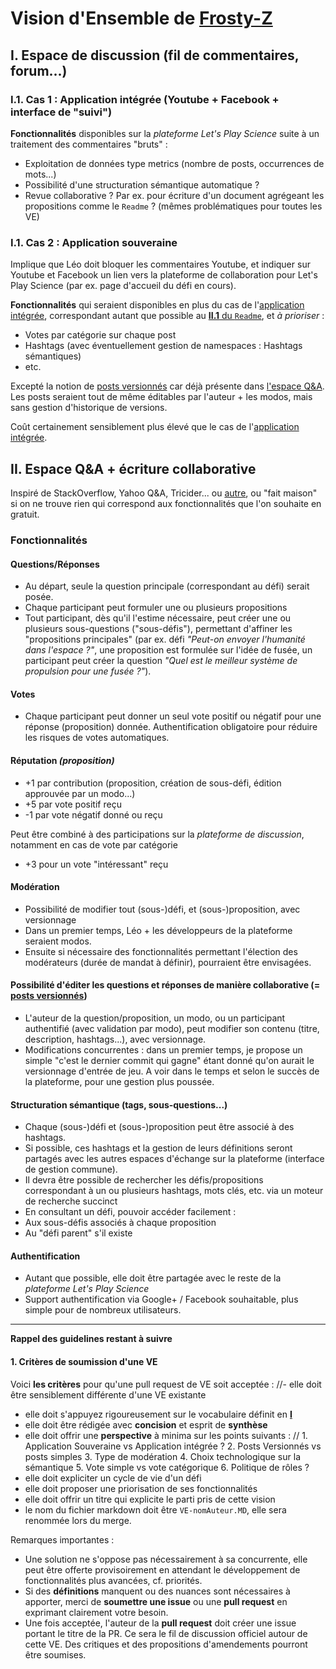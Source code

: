 Vision d'Ensemble de [Frosty-Z](https://github.com/Frosty-Z)
==

<a name="I"></a>
I. Espace de discussion (fil de commentaires, forum...)
-

<a name="I.1"></a>
### I.1. Cas 1 : Application intégrée (Youtube + Facebook + interface de "suivi")

**Fonctionnalités** disponibles sur la *plateforme Let's Play Science* suite à un traitement des commentaires "bruts" :
* Exploitation de données type metrics (nombre de posts, occurrences de mots...)
* Possibilité d'une structuration sémantique automatique ?
* Revue collaborative ? Par ex. pour écriture d'un document agrégeant les propositions comme le `Readme` ?
(mêmes problématiques pour toutes les VE)

<a name="I.1"></a>
### I.1. Cas 2 : Application souveraine

Implique que Léo doit bloquer les commentaires Youtube, et indiquer sur Youtube et Facebook un lien vers la plateforme de collaboration pour Let's Play Science (par ex. page d'accueil du défi en cours).

**Fonctionnalités** qui seraient disponibles en plus du cas de l'[application intégrée](#I.1), correspondant autant que possible au [**II.1** du `Readme`](https://github.com/sveinburne/lets-play-science/blob/master/README.md#II), et *à prioriser* :
* Votes par catégorie sur chaque post
* Hashtags (avec éventuellement gestion de namespaces : Hashtags sémantiques)
* etc.

Excepté la notion de [posts versionnés](https://github.com/sveinburne/lets-play-science/blob/master/THE_APP.MD#b-post-versionné) car déjà présente dans [l'espace Q&A](#II). Les posts seraient tout de même éditables par l'auteur + les modos, mais sans gestion d'historique de versions.

Coût certainement sensiblement plus élevé que le cas de l'[application intégrée](#I.1).

<a name="II"></a>
II. Espace Q&A + écriture collaborative
-

Inspiré de StackOverflow, Yahoo Q&A, Tricider... ou [autre](http://web.appstorm.net/roundups/18-awesome-survey-poll-apps/), ou "fait maison" si on ne trouve rien qui correspond aux fonctionnalités que l'on souhaite en gratuit.

### Fonctionnalités

#### Questions/Réponses
* Au départ, seule la question principale (correspondant au défi) serait posée.
* Chaque participant peut formuler une ou plusieurs propositions
* Tout participant, dès qu'il l'estime nécessaire, peut créer une ou plusieurs sous-questions ("sous-défis"), permettant d'affiner les "propositions principales" (par ex. défi *"Peut-on envoyer l'humanité dans l'espace ?"*, une proposition est formulée sur l'idée de fusée, un participant peut créer la question *"Quel est le meilleur système de propulsion pour une fusée ?"*).

#### Votes
* Chaque participant peut donner un seul vote positif ou négatif pour une réponse (proposition) donnée. Authentification obligatoire pour réduire les risques de votes automatiques.

#### Réputation *(proposition)*
* +1 par contribution (proposition, création de sous-défi, édition approuvée par un modo...)
* +5 par vote positif reçu
* -1 par vote négatif donné ou reçu

Peut être combiné à des participations sur la *plateforme de discussion*, notamment en cas de vote par catégorie
* +3 pour un vote "intéressant" reçu

#### Modération
* Possibilité de modifier tout (sous-)défi, et (sous-)proposition, avec versionnage
* Dans un premier temps, Léo + les développeurs de la plateforme seraient modos.
* Ensuite si nécessaire des fonctionnalités permettant l'élection des modérateurs (durée de mandat à définir), pourraient être envisagées.

#### Possibilité d'éditer les questions et réponses de manière collaborative (= [posts versionnés](https://github.com/sveinburne/lets-play-science/blob/master/THE_APP.MD#b-post-versionné))
* L'auteur de la question/proposition, un modo, ou un participant authentifié (avec validation par modo), peut modifier son contenu (titre, description, hashtags...), avec versionnage.
* Modifications concurrentes : dans un premier temps, je propose un simple "c'est le dernier commit qui gagne" étant donné qu'on aurait le versionnage d'entrée de jeu. A voir dans le temps et selon le succès de la plateforme, pour une gestion plus poussée.

#### Structuration sémantique (tags, sous-questions...)
* Chaque (sous-)défi et (sous-)proposition peut être associé à des hashtags.
* Si possible, ces hashtags et la gestion de leurs définitions seront partagés avec les autres espaces d'échange sur la plateforme (interface de gestion commune).
* Il devra être possible de rechercher les défis/propositions correspondant à un ou plusieurs hashtags, mots clés, etc. via un moteur de recherche succinct
* En consultant un défi, pouvoir accéder facilement :
 * Aux sous-défis associés à chaque proposition
 * Au "défi parent" s'il existe

#### Authentification
* Autant que possible, elle doit être partagée avec le reste de la *plateforme Let's Play Science*
* Support authentification via Google+ / Facebook souhaitable, plus simple pour de nombreux utilisateurs.


***


**Rappel des guidelines restant à suivre**

<a name="II.1"></a>
#### 1. Critères de soumission d'une VE
Voici **les critères** pour qu'une pull request de VE soit acceptée :
//- elle doit être sensiblement différente d'une VE existante
- elle doit s'appuyez rigoureusement sur le vocabulaire définit en [**I**](#I)
- elle doit être rédigée avec **concision** et esprit de **synthèse**
- elle doit offrir une **perspective** à minima sur les points suivants :
//  1. Application Souveraine vs Application intégrée ?
  2. Posts Versionnés vs posts simples
  3. Type de modération
  4. Choix technologique sur la sémantique
  5. Vote simple vs vote catégorique
  6. Politique de rôles ?
- elle doit expliciter un cycle de vie d'un défi
- elle doit proposer une priorisation de ses fonctionnalités
- elle doit offrir un titre qui explicite le parti pris de cette vision
- le nom du fichier markdown doit être `VE-nomAuteur.MD`, elle sera renommée lors du merge.

Remarques importantes :
- Une solution ne s'oppose pas nécessairement à sa concurrente, elle peut être offerte provisoirement en attendant le développement de fonctionnalités plus avancées, cf. priorités.
- Si des **définitions** manquent ou des nuances sont nécessaires à apporter, merci de **soumettre une issue** ou une **pull request** en exprimant clairement votre besoin.
- Une fois acceptée, l'auteur de la **pull request** doit créer une issue portant le titre de la PR. Ce sera le fil de discussion officiel autour de cette VE. Des critiques et des propositions d'amendements pourront être soumises.
